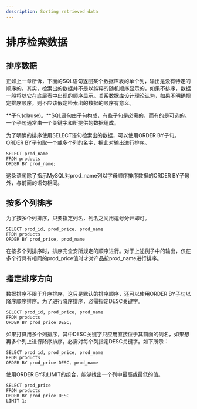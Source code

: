 ```yaml
---
description: Sorting retrieved data
---
```


# 排序检索数据

## 排序数据

正如上一章所诉，下面的SQL语句返回某个数据库表的单个列，输出是没有特定的顺序的。其实，检索出的数据并不是以纯粹的随机顺序显示的，如果不排序，数据一般将以它在底层表中出现的顺序显示。关系数据库设计理论认为，如果不明确规定排序顺序，则不应该假定检索出的数据的顺序有意义。

**子句(clause)。**SQL语句由子句构成，有些子句是必需的，而有的是可选的。一个子句通常由一个关键字和所提供的数据组成。

为了明确的排序使用SELECT语句检索出的数据，可以使用ORDER BY子句。ORDER BY子句取一个或多个列的名字，据此对输出进行排序。

```mysql
SELECT prod_name
FROM products
ORDER BY prod_name;
```

这条语句除了指示MySQL对prod_name列以字母顺序排序数据的ORDER BY子句外，与前面的语句相同。

## 按多个列排序

为了按多个列排序，只要指定列名，列名之间用逗号分开即可。

```mysql
SELECT prod_id, prod_price, prod_name
FROM products
ORDER BY prod_price, prod_name
```

在按多个列排序时，排序完全安所规定的顺序进行。对于上述例子中的输出，仅在多个行具有相同的prod_price值时才对产品按prod_name进行排序。

## 指定排序方向

数据排序不限于升序排序，这只是默认的排序顺序，还可以使用ORDER BY子句以降序顺序排序。为了进行降序排序，必需指定DESC关键字。

```mysql
SELECT prod_id, prod_price, prod_name
FROM products
ORDER BY prod_price DESC;
```

如果打算用多个列排序，其中DESC关键字只应用直接位于其前面的列名，如果想再多个列上进行降序排序，必需对每个列指定DESC关键字。如下所示：

```mysql
SELECT prod_id, prod_price, prod_name
FROM products
ORDER BY prod_price DESC, prod_name
```

使用ORDER BY和LIMIT的组合，能够找出一个列中最高或最低的值。

```mysql
SELECT prod_price
FROM products
ORDER BY prod_price DESC
LIMIT 1;
```